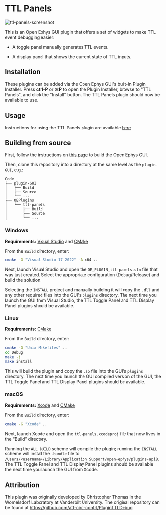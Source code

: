 # TTL Panels

![ttl-panels-screenshot](https://open-ephys.github.io/gui-docs/_images/ttlpanels-01.png)

This is an Open Ephys GUI plugin that offers a set of widgets to make TTL event debugging easier:

* A toggle panel manually generates TTL events.

* A display panel that shows the current state of TTL inputs.


## Installation

These plugins can be added via the Open Ephys GUI's built-in Plugin Installer. Press **ctrl-P** or **⌘P** to open the Plugin Installer, browse to "TTL Panels", and click the "Install" button. The TTL Panels plugin should now be available to use.


## Usage

Instructions for using the TTL Panels plugin are available [here](https://open-ephys.github.io/gui-docs/User-Manual/Plugins/TTL-Panels.html).


## Building from source

First, follow the instructions on [this page](https://open-ephys.github.io/gui-docs/Developer-Guide/Compiling-the-GUI.html) to build the Open Ephys GUI.

Then, clone this repository into a directory at the same level as the `plugin-GUI`, e.g.:
 
```
Code
├── plugin-GUI
│   ├── Build
│   ├── Source
│   └── ...
├── OEPlugins
│   └── ttl-panels
│       ├── Build
│       ├── Source
│       └── ...
```

### Windows

**Requirements:** [Visual Studio](https://visualstudio.microsoft.com/) and [CMake](https://cmake.org/install/)

From the `Build` directory, enter:

```bash
cmake -G "Visual Studio 17 2022" -A x64 ..
```

Next, launch Visual Studio and open the `OE_PLUGIN_ttl-panels.sln` file that was just created. Select the appropriate configuration (Debug/Release) and build the solution.

Selecting the `INSTALL` project and manually building it will copy the `.dll` and any other required files into the GUI's `plugins` directory. The next time you launch the GUI from Visual Studio, the TTL Toggle Panel and TTL Display Panel plugins should be available.


### Linux

**Requirements:** [CMake](https://cmake.org/install/)

From the `Build` directory, enter:

```bash
cmake -G "Unix Makefiles" ..
cd Debug
make -j
make install
```

This will build the plugin and copy the `.so` file into the GUI's `plugins` directory. The next time you launch the GUI compiled version of the GUI, the TTL Toggle Panel and TTL Display Panel plugins should be available.


### macOS

**Requirements:** [Xcode](https://developer.apple.com/xcode/) and [CMake](https://cmake.org/install/)

From the `Build` directory, enter:

```bash
cmake -G "Xcode" ..
```

Next, launch Xcode and open the `ttl-panels.xcodeproj` file that now lives in the “Build” directory.

Running the `ALL_BUILD` scheme will compile the plugin; running the `INSTALL` scheme will install the `.bundle` file to `/Users/<username>/Library/Application Support/open-ephys/plugins-api8`. The TTL Toggle Panel and TTL Display Panel plugins should be available the next time you launch the GUI from Xcode.

## Attribution

This plugin was originally developed by Christopher Thomas in the Womelsdorf Laboratory at Vanderbilt University. The original repository can be found at https://github.com/att-circ-contrl/PluginTTLDebug
